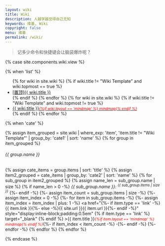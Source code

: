 ```yaml
---
layout: wiki
title: Wiki
description: 人越学越觉得自己无知
keywords: 维基, Wiki
copyright: false
menu: 维基
permalink: /wiki/
---
```


> 记多少命令和快捷键会让脑袋爆炸呢？

{% case site.components.wiki.view %}

{% when 'list' %}

<ul class="listing">
{% for wiki in site.wiki %}
{% if wiki.title != "Wiki Template" and wiki.topmost == true %}
<li class="listing-item"><a href="{{ site.url }}{{ wiki.url }}"><span class="top-most-flag">[置顶]</span>{{ wiki.title }}</a></li>
{% endif %}
{% endfor %}
{% for wiki in site.wiki %}
{% if wiki.title != "Wiki Template" and wiki.topmost != true %}
<li class="listing-item"><a href="{{ site.url }}{{ wiki.url }}">{{ wiki.title }}<span style="font-size:12px;color:red;font-style:italic;">{%if wiki.layout == 'mindmap' %}  mindmap{% endif %}</span></a></li>
{% endif %}
{% endfor %}
</ul>

{% when 'cate' %}

{% assign item_grouped = site.wiki | where_exp: 'item', 'item.title != "Wiki Template"' | group_by: 'cate1' | sort: 'name' %}
{% for group in item_grouped %}
###### {{ group.name }}
{% assign cate_items = group.items | sort: 'title' %}
{% assign item2_grouped = cate_items | group_by: 'cate2' | sort: 'name' %}
{% for sub_group in item2_grouped %}
{% assign name_len = sub_group.name | size %}
{% if name_len > 0 -%}
<i>{{ sub_group.name }}: <sup>{{ sub_group.items | size }}</sup></i>
{%- endif -%}
{%- assign item_count = sub_group.items | size -%}
{%- assign item_index = 0 -%}
{%- for item in sub_group.items -%}
{%- assign item_index = item_index | plus: 1 -%}
<a href="{%- if item.type == 'link' -%}{{ item.link }}{%- else -%}{{ site.url }}{{ item.url }}{%- endif -%}" style="display:inline-block;padding:0.5em" {% if item.type == 'link' %} target="_blank" {% endif %} >{{ item.title }}<span style="font-size:12px;color:red;font-style:italic;">{%if item.layout == 'mindmap' %}  mindmap{% endif %}</span></a>{%- if item_index < item_count -%}<span> <b>·</b></span>{%- endif -%}
{%- endfor -%}
{% endfor %}
{% endfor %}

{% endcase %}

